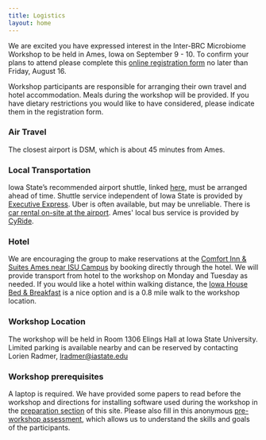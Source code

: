 ```yaml
---
title: Logistics
layout: home
---
```


We are excited you have expressed interest in the Inter-BRC Microbiome Workshop to be held in Ames, Iowa on September 9 - 10.  To confirm your plans to attend please complete this [online registration form](https://docs.google.com/forms/d/e/1FAIpQLSfR9CHtMowWZBK-ZRhNPGEkUa-S-qxNZWnEr9yJS5MvVDb4rA/viewform) no later than Friday, August 16.

Workshop participants are responsible for arranging their own travel and hotel accommodation. Meals during the workshop will be provided. If you have dietary restrictions you would like to have considered, please indicate them in the registration form.

### Air Travel
The closest airport is DSM, which is about 45 minutes from Ames.  

 
### Local Transportation
Iowa State’s recommended airport shuttle, linked [here](https://www.transportation.iastate.edu/airport-shuttle), must be arranged ahead of time. Shuttle service independent of Iowa State is provided by [Executive Express](https://www.executiveexpress.biz/). Uber is often available, but may be unreliable. There is [car rental on-site at the airport](https://www.flydsm.com/at-the-airport/ground-transportation/car-rentals). Ames' local bus service is provided by [CyRide](https://www.cyride.com/home).

### Hotel
We are encouraging the group to make reservations at the [Comfort Inn & Suites Ames near ISU Campus](https://www.choicehotels.com/iowa/ames/hotels?checkInDate=2024-09-08&checkOutDate=2024-09-10&brand=CI,CS) by booking directly through the hotel. We will provide transport from hotel to the workshop on Monday and Tuesday as needed.  If you would like a hotel within walking distance, the [Iowa House Bed & Breakfast](https://iowahouseames.com/) is a nice option and is a 0.8 mile walk to the workshop location.

### Workshop Location
The workshop will be held in Room 1306 Elings Hall at Iowa State University. Limited parking is available nearby and can be reserved by contacting Lorien Radmer, lradmer@iastate.edu 

### Workshop prerequisites
A laptop is required.  We have provided some papers to read before the workshop and directions for installing software used during the workshop in the [preparation section](https://www.germslab.org/interbrc-microbiome/prep.html) of this site. Please also fill in this anonymous [pre-workshop assessment](https://forms.gle/1Q2qT3F799v35P8x5), which allows us to understand the skills and goals of the participants.
